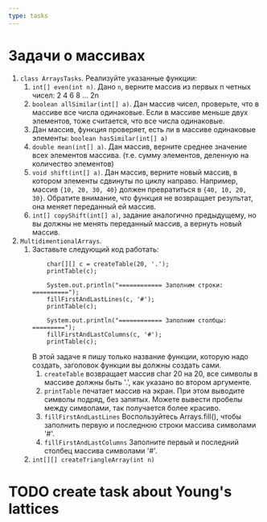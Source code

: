 ```yaml
---
type: tasks
---
```


# Задачи о массивах

1. `class ArraysTasks`. Реализуйте указанные функции:
    1. `int[] even(int n)`. Дано `n`, верните массив из первых n четных чисел: 2 4 6 8 ... 2n
    2. `boolean allSimilar(int[] a)`. Дан массив чисел, проверьте, что в массиве все числа одинаковые. Если в массиве меньше двух элементов, тоже считается, что все числа одинаковые.
    3. Дан массив, функция проверяет, есть ли в массиве одинаковые элементы: `boolean hasSimilar(int[] a)`
    4. `double mean(int[] a)`. Дан массив, верните среднее значение всех элементов массива. (т.е. сумму элементов, деленную на количество элементов)
    5. `void shift(int[] a)`. Дан массив, верните новый массив, в котором элементы сдвинуты по циклу направо. Например, массив `{10, 20, 30, 40}` должен превратиться в `{40, 10, 20, 30}`. Обратите внимание, что функция не возвращает результат, она меняет переданный ей массив.
    6. `int[] copyShift(int[] a)`, задание аналогично предыдущему, но вы должны не менять переданный массив, а вернуть новый массив.
2. `MultidimentionalArrays`.
   1. Заставьте следующий код работать:
       ```
           char[][] c = createTable(20, '.');
           printTable(c);

           System.out.println("============ Заполним строки: ==========");
           fillFirstAndLastLines(c, '#');
           printTable(c);

           System.out.println("============ Заполним столбцы: =========");
           fillFirstAndLastColumns(c, '#');
           printTable(c);
       ```
      В этой задаче я пишу только название функции, которую надо создать, заголовок функции вы должны создать сами.
       1. `createTable` возвращает массив char 20 на 20, все символы в массиве должны быть '.', как указано во втором аргументе.
       2. `printTable` печатает массив на экран. При этом выводите символы подряд, без запятых. Можете вывести пробелы между символами, так получается более красиво.
       3. `fillFirstAndLastLines` Воспользуйтесь Arrays.fill(), чтобы заполнить первую и последнюю строки массива символами '#'.
       4. `fillFirstAndLastColumns` Заполните первый и последний столбец массива символами '#'.
   2. `int[][] createTriangleArray(int n)`
# TODO create task about Young's lattices
